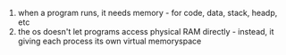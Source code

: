 1. when a program runs, it needs memory - for code, data, stack, headp, etc
2. the os doesn't let programs access physical RAM directly - instead, it giving each process its own virtual memoryspace